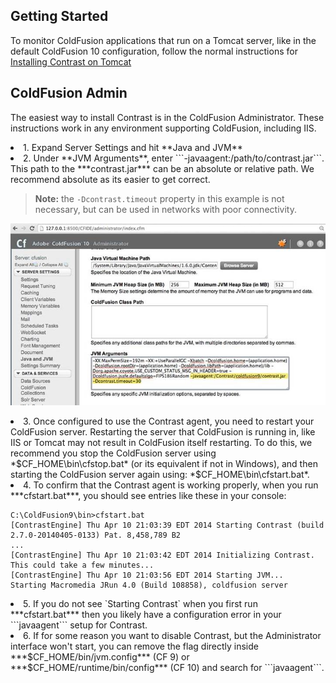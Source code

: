<!--
title: "ColdFusion"
description: "ColdFusion installation process"
tags: "java agent installation coldfusion admin"
-->


## Getting Started
To monitor ColdFusion applications that run on a Tomcat server, like in the default ColdFusion 10 configuration, follow the normal instructions for [Installing Contrast on Tomcat](installation_javainstall.html#tomcat)

## ColdFusion Admin
The easiest way to install Contrast is in the ColdFusion Administrator. These instructions work in any environment supporting ColdFusion, including IIS.

<li> 1. Expand Server Settings and hit **Java and JVM** </li> 
<li> 2. Under **JVM Arguments**, enter ```-javaagent:/path/to/contrast.jar```. This path to the ***contrast.jar*** can be an absolute or relative path. We recommend absolute as its easier to get correct. <br> 

> **Note:** the ```-Dcontrast.timeout``` property in this example is not necessary, but can be used in networks with poor connectivity. </li> 

<a href="assets/images/KB2-i03.jpg" rel="lightbox" title="JVM Arguments"><img class="thumbnail" src="assets/images/KB2-i03.jpg"/></a>

<li> 3. Once configured to use the Contrast agent, you need to restart your ColdFusion server. Restarting the server that ColdFusion is running in, like IIS or Tomcat may not result in ColdFusion itself restarting. To do this, we recommend you stop the ColdFusion server using *$CF_HOME\bin\cfstop.bat* (or its equivalent if not in Windows), and then starting the ColdFusion server again using: *$CF_HOME\bin\cfstart.bat*. </li> 

<li> 4. To confirm that the Contrast agent is working properly, when you run ***cfstart.bat***, you should see entries like these in your console:
</li>  

````
C:\ColdFusion9\bin>cfstart.bat
[ContrastEngine] Thu Apr 10 21:03:39 EDT 2014 Starting Contrast (build 2.7.0-20140405-0133) Pat. 8,458,789 B2
...
[ContrastEngine] Thu Apr 10 21:03:42 EDT 2014 Initializing Contrast. This could take a few minutes...
[ContrastEngine] Thu Apr 10 21:03:56 EDT 2014 Starting JVM...
Starting Macromedia JRun 4.0 (Build 108858), coldfusion server
````

<li> 5. If you do not see `Starting Contrast` when you first run ***cfstart.bat*** then you likely have a configuration error in your ```javaagent``` setup for Contrast. </li> 
<li> 6. If for some reason you want to disable Contrast, but the Administrator interface won't start, you can remove the flag directly inside ***$CF_HOME/bin/jvm.config*** (CF 9) or ***$CF_HOME/runtime/bin/config*** (CF 10) and search for ```javaagent```. </li> 


